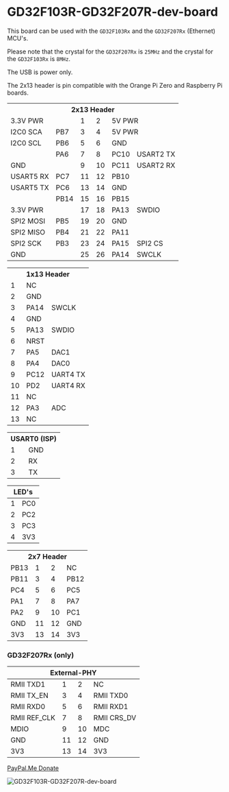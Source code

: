 # GD32F103R-GD32F207R-dev-board

This board can be used with the `GD32F103Rx` and the `GD32F207Rx` (Ethernet) MCU's. 

Please note that the crystal for the `GD32F207Rx` is `25MHz` and the crystal for the `GD32F103Rx` is `8MHz`.

The USB is power only.

The 2x13 header is pin compatible with the Orange Pi Zero and Raspberry Pi boards. 

<table>
	<tr><th colspan="6">2x13 Header</th></tr>
	<tr>
	<td colspan="2">3.3V PWR</td>
	<td>1</td>
	<td>2</td>
	<td colspan="2">5V PWR</td>
	</tr>
	<tr>
	<td>I2C0 SCA</td>
	<td>PB7</td>
	<td>3</td>
	<td>4</td>
	<td colspan="2">5V PWR</td>
	</tr>
	<tr>
	<td>I2C0 SCL</td>
	<td>PB6</td>
	<td>5</td>
	<td>6</td>
	<td colspan="2">GND</td>
	</tr>
	<tr>
	<td></td>
	<td>PA6</td>
	<td>7</td>
	<td>8</td>
	<td>PC10</td>
	<td>USART2 TX</td>
	</tr>
	<tr>
	<td colspan="2">GND</td>
	<td>9</td>
	<td>10</td>
	<td>PC11</td>
	<td>USART2 RX</td>
	</tr>
	<tr>
	<td>USART5 RX</td>
	<td>PC7</td>
	<td>11</td>
	<td>12</td>
	<td>PB10</td>
	<td></td>
	</tr>
	<tr>
	<td>USART5 TX</td>
	<td>PC6</td>
	<td>13</td>
	<td>14</td>
	<td colspan="2">GND</td>
	</tr>
	<tr>
	<td></td>
	<td>PB14</td>
	<td>15</td>
	<td>16</td>
	<td>PB15</td>
	<td></td>
	</tr>
	<tr>
	<td colspan="2">3.3V PWR</td>
	<td>17</td>
	<td>18</td>
	<td>PA13</td>
	<td>SWDIO</td>
	</tr>
	<tr>
	<td>SPI2 MOSI</td>
	<td>PB5</td>
	<td>19</td>
	<td>20</td>
	<td colspan="2">GND</td>
	</tr>
	<tr>
	<td>SPI2 MISO</td>
	<td>PB4</td>
	<td>21</td>
	<td>22</td>
	<td>PA11</td>
	<td></td>
	</tr>
	<tr>
	<td>SPI2 SCK</td>
	<td>PB3</td>
	<td>23</td>
	<td>24</td>
	<td>PA15</td>
	<td>SPI2 CS</td>
	</tr>
	<tr>
	<td colspan="2">GND</td>
	<td>25</td>
	<td>26</td>
	<td>PA14</td>
	<td>SWCLK</td>
	</tr>
</table>

<table>
	<tr><th colspan="3">1x13 Header</th></tr>
	<tr>
	<td>1</td>
	<td colspan="2">NC</td>
	</tr>
	<tr>
	<td>2</td>
	<td colspan="2">GND</td>
	</tr>
	<tr>
	<td>3</td>
	<td>PA14</td>
	<td>SWCLK</td>
	</tr>
	<tr>
	<td>4</td>
	<td colspan="2">GND</td>
	</tr>
	<tr>
	<td>5</td>
	<td>PA13</td>
	<td>SWDIO</td>
	</tr>
	<tr>
	<td>6</td>
	<td colspan="2">NRST</td>
	</tr>
	<tr>
	<td>7</td>
	<td>PA5</td>
	<td>DAC1</td>
	</tr>
	<tr>
	<td>8</td>
	<td>PA4</td>
	<td>DAC0</td>
	</tr>
	<tr>
	<td>9</td>
	<td>PC12</td>
	<td>UART4 TX</td>
	</tr>
	<tr>
	<td>10</td>
	<td>PD2</td>
	<td>UART4 RX</td>
	</tr>
	<tr>
	<td>11</td>
	<td colspan="2">NC</td>
	</tr>
	<tr>
	<td>12</td>
	<td>PA3</td>
	<td>ADC</td>
	</tr>
	<tr>
	<td>13</td>
	<td colspan="2">NC</td>
	</tr>
</table>

<table>
	<tr><th colspan="2">USART0 (ISP)</th></tr>
	<tr>
	<td>1</td>
	<td>GND</td>
	</tr>
	<tr>
	<td>2</td>
	<td>RX</td>
	</tr>
	<tr>
	<td>3</td>
	<td>TX</td>
	</tr>	
</table>

<table>
<head>
	<tr>
		<th colspan="2">LED's</th>
	</tr>
</head>
<tbody>
	<tr>
		<td>1</td>
		<td>PC0</td>
	</tr>
	<tr>
		<td>2</td>
		<td>PC2</td>
	</tr>
	<tr>
		<td>3</td>
		<td>PC3</td>
	</tr>
	<tr>
		<td>4</td>
		<td>3V3</td>
	</tr>	
</tbody>
</table>

<table>
	<tr><th colspan="4">2x7 Header</th></tr>
	<tr>
	<td>PB13</td>
	<td>1</td>
	<td>2</td>
	<td>NC</td>
	</tr>
	<tr>
	<td>PB11</td>
	<td>3</td>
	<td>4</td>
	<td>PB12</td>
	</tr>
	<tr>
	<td>PC4</td>
	<td>5</td>
	<td>6</td>
	<td>PC5</td>
	</tr>
	<tr>
	<td>PA1</td>
	<td>7</td>
	<td>8</td>
	<td>PA7</td>
	</tr>
	<tr>
	<td>PA2</td>
	<td>9</td>
	<td>10</td>
	<td>PC1</td>
	</tr>
	<tr>
	<td>GND</td>
	<td>11</td>
	<td>12</td>
	<td>GND</td>
	</tr>
	<tr>
	<td>3V3</td>
	<td>13</td>
	<td>14</td>
	<td>3V3</td>
	</tr>	
</table>

### GD32F207Rx (only)

<table>
<head>
	<tr>
		<th colspan="4">External-PHY</th>
	</tr>
</head>
<tbody>
	<tr>
		<td>RMII TXD1</td>
		<td>1</td>
		<td>2</td>
		<td>NC</td>
	</tr>
	<tr>
		<td>RMII TX_EN</td>
		<td>3</td>
		<td>4</td>
		<td>RMII TXD0</td>
	</tr>
	<tr>
		<td>RMII RXD0</td>
		<td>5</td>
		<td>6</td>
		<td>RMII RXD1</td>
	</tr>
	<tr>
		<td>RMII REF_CLK</td>
		<td>7</td>
		<td>8</td>
		<td>RMII CRS_DV</td>
	</tr>
	<tr>
		<td>MDIO</td>
		<td>9</td>
		<td>10</td>
		<td>MDC</td>
	</tr>
	<tr>
		<td>GND</td>
		<td>11</td>
		<td>12</td>
		<td>GND</td>
	</tr>
	<tr>
		<td>3V3</td>
		<td>13</td>
		<td>14</td>
		<td>3V3</td>
	</tr>		
</tbody>
</table>


[PayPal.Me Donate](https://paypal.me/AvanVught?locale.x=nl_NL)

![GD32F103R-GD32F207R-dev-board](https://github.com/vanvught/GD32F103R-GD32F207R-dev-board/GD32F103R-GD32F207R-dev-board.png)